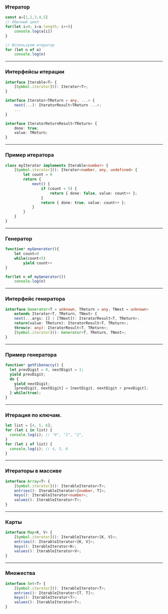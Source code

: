 ### Итератор

```typescript
const a=[1,2,3,4,5]
// Обычный цикл
for(let i=0; i<a.length; i++){
    console.log(a[i])
}

// Используем итератор
for (let n of a)
    console.log(n)
```

---

### Интерфейсы итерации

```typescript
interface Iterable<T> {
    [Symbol.iterator](): Iterator<T>;
}

interface Iterator<TReturn = any, ...> {   
    next(...): IteratorResult<TReturn ...>;
    ...
}

interface IteratorReturnResult<TReturn> {
    done: true;
    value: TReturn;
}
```

---

### Пример итератора

```typescript
class myIterator implements Iterable<number> {
    [Symbol.iterator](): Iterator<number, any, undefined> {
        let count = 0
        return {
            next() {
                if (count < 5) {
                    return { done: false, value: count++ };
                }
                return { done: true, value: count++ };
            }
        }
    }
}
```

----

### Генератор

```typescript
function* myGenerator(){
    let count=0
    while(count<5)
        yield count++
}

for(let n of myGenerator())
    console.log(n)
```

---

### Интерфейс генератора

```typescript
interface Generator<T = unknown, TReturn = any, TNext = unknown>
    extends Iterator<T, TReturn, TNext> {
    next(...args: [] | [TNext]): IteratorResult<T, TReturn>;
    return(value: TReturn): IteratorResult<T, TReturn>;
    throw(e: any): IteratorResult<T, TReturn>;
    [Symbol.iterator](): Generator<T, TReturn, TNext>;
}
```

---

### Пример генератора

```typescript
function* getFibonaccy() {
  let prevDigit = 0, nextDigit = 1;
  yield prevDigit; 
  do {
    yield nextDigit;
	[prevDigit, nextDigit] = [nextDigit, nextDigit + prevDigit];
  } while(true);
}
```


----

### Итерация по ключам.

```typescript
let list = [4, 5, 6];
for (let i in list) {
  console.log(i); // "0", "1", "2",
}
for (let i of list) {
  console.log(i); // 4, 5, 6
}
```

---

### Итераторы в массиве

```typescript
interface Array<T> {
    [Symbol.iterator](): IterableIterator<T>;
    entries(): IterableIterator<[number, T]>;
    keys(): IterableIterator<number>;
    values(): IterableIterator<T>;
}
```

---

### Карты

```typescript
interface Map<K, V> {
    [Symbol.iterator](): IterableIterator<[K, V]>;
    entries(): IterableIterator<[K, V]>;
    keys(): IterableIterator<K>;
    values(): IterableIterator<V>;
}
```

---

### Множества

```typescript
interface Set<T> {
    [Symbol.iterator](): IterableIterator<T>;
    entries(): IterableIterator<[T, T]>;
    keys(): IterableIterator<T>;
    values(): IterableIterator<T>;
}
```



